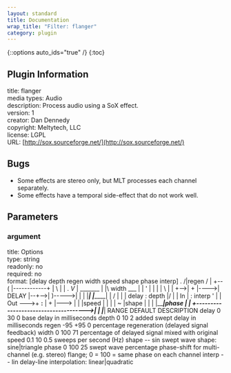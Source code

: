```yaml
---
layout: standard
title: Documentation
wrap_title: "Filter: flanger"
category: plugin
---
```

{::options auto_ids="true" /}
{:toc}

## Plugin Information

title: flanger  
media types:
Audio  
description: Process audio using a SoX effect.  
version: 1  
creator: Dan Dennedy  
copyright: Meltytech, LLC  
license: LGPL  
URL: [http://sox.sourceforge.net/](http://sox.sourceforge.net/)  

## Bugs

* Some effects are stereo only, but MLT processes each channel separately.
* Some effects have a temporal side-effect that do not work well.

## Parameters

### argument

title: Options    
type: string  
readonly: no  
required: no  
format: [delay depth regen width speed shape phase interp]
                  .
                 /|regen
                / |
            +--(  |------------+
            |   \ |            |   .
           _V_   \|  _______   |   |\ width   ___
          |   |   ' |       |  |   | \       |   |
      +-->| + |---->| DELAY |--+-->|  )----->|   |
      |   |___|     |_______|      | /       |   |
      |           delay : depth    |/        |   |
  In  |                 : interp   '         |   | Out
  --->+               __:__                  | + |--->
      |              |     |speed            |   |
      |              |  ~  |shape            |   |
      |              |_____|phase            |   |
      +------------------------------------->|   |
                                             |___|
       RANGE DEFAULT DESCRIPTION
delay   0 30    0    base delay in milliseconds
depth   0 10    2    added swept delay in milliseconds
regen -95 +95   0    percentage regeneration (delayed signal feedback)
width   0 100   71   percentage of delayed signal mixed with original
speed  0.1 10  0.5   sweeps per second (Hz) 
shape    --    sin   swept wave shape: sine|triangle
phase   0 100   25   swept wave percentage phase-shift for multi-channel
                     (e.g. stereo) flange; 0 = 100 = same phase on each channel
interp   --    lin   delay-line interpolation: linear|quadratic
  

